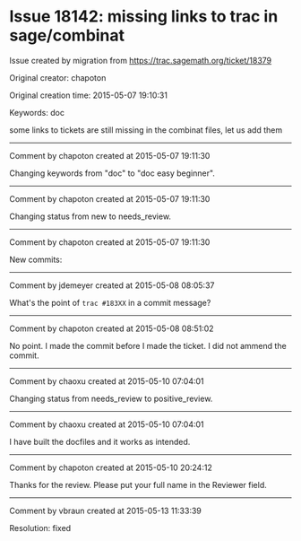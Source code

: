 # Issue 18142: missing links to trac in sage/combinat

Issue created by migration from https://trac.sagemath.org/ticket/18379

Original creator: chapoton

Original creation time: 2015-05-07 19:10:31

Keywords: doc

some links to tickets are still missing in the combinat files, let us add them


---

Comment by chapoton created at 2015-05-07 19:11:30

Changing keywords from "doc" to "doc easy beginner".


---

Comment by chapoton created at 2015-05-07 19:11:30

Changing status from new to needs_review.


---

Comment by chapoton created at 2015-05-07 19:11:30

New commits:


---

Comment by jdemeyer created at 2015-05-08 08:05:37

What's the point of `trac #183XX` in a commit message?


---

Comment by chapoton created at 2015-05-08 08:51:02

No point. I made the commit before I made the ticket. I did not ammend the commit.


---

Comment by chaoxu created at 2015-05-10 07:04:01

Changing status from needs_review to positive_review.


---

Comment by chaoxu created at 2015-05-10 07:04:01

I have built the docfiles and it works as intended.


---

Comment by chapoton created at 2015-05-10 20:24:12

Thanks for the review. Please put your full name in the Reviewer field.


---

Comment by vbraun created at 2015-05-13 11:33:39

Resolution: fixed

